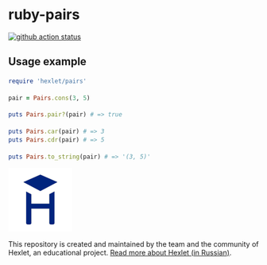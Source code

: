 # ruby-pairs

[![github action status](https://github.com/hexlet-components/ruby-pairs/workflows/CI/badge.svg)](https://github.com/hexlet-components/ruby-pairs/actions)

## Usage example

```ruby
require 'hexlet/pairs'

pair = Pairs.cons(3, 5)

puts Pairs.pair?(pair) # => true

puts Pairs.car(pair) # => 3
puts Pairs.cdr(pair) # => 5

puts Pairs.to_string(pair) # => '(3, 5)'
```

[![Hexlet Ltd. logo](https://raw.githubusercontent.com/Hexlet/hexletguides.github.io/master/images/hexlet_logo128.png)](https://ru.hexlet.io/pages/about?utm_source=github&utm_medium=link&utm_campaign=ruby-pairs)

This repository is created and maintained by the team and the community of Hexlet, an educational project. [Read more about Hexlet (in Russian)](https://ru.hexlet.io/pages/about?utm_source=github&utm_medium=link&utm_campaign=ruby-pairs).
